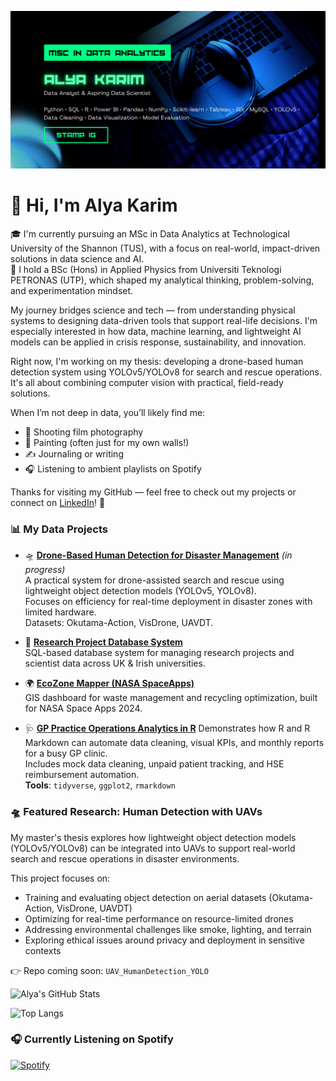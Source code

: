 ![Banner](https://raw.githubusercontent.com/alymkarim/alymkarim/3f333dc42eab085731cce8cacfddf95120abd08a/github%20banner.png)

# 👋 Hi, I'm Alya Karim

🎓 I'm currently pursuing an MSc in Data Analytics at Technological University of the Shannon (TUS), with a focus on real-world, impact-driven solutions in data science and AI.  
🔬 I hold a BSc (Hons) in Applied Physics from Universiti Teknologi PETRONAS (UTP), which shaped my analytical thinking, problem-solving, and experimentation mindset.

My journey bridges science and tech — from understanding physical systems to designing data-driven tools that support real-life decisions. I'm especially interested in how data, machine learning, and lightweight AI models can be applied in crisis response, sustainability, and innovation.

Right now, I'm working on my thesis: developing a drone-based human detection system using YOLOv5/YOLOv8 for search and rescue operations. It's all about combining computer vision with practical, field-ready solutions.

When I’m not deep in data, you’ll likely find me:
- 📸 Shooting film photography
- 🎨 Painting (often just for my own walls!)
- ✍️ Journaling or writing
- 🎧 Listening to ambient playlists on Spotify

Thanks for visiting my GitHub — feel free to check out my projects or connect on [LinkedIn](https://www.linkedin.com/in/alya-karim/)! 🌿

### 📊 My Data Projects

- 🛸 [**Drone-Based Human Detection for Disaster Management**](https://github.com/alymkarim/UAV_HumanDetection_YOLO) *(in progress)*  
  A practical system for drone-assisted search and rescue using lightweight object detection models (YOLOv5, YOLOv8).  
  Focuses on efficiency for real-time deployment in disaster zones with limited hardware.  
  Datasets: Okutama-Action, VisDrone, UAVDT.

- 🔬 [**Research Project Database System**](https://github.com/alymkarim/Research_Project_Data_System_SQL)  
  SQL-based database system for managing research projects and scientist data across UK & Irish universities.

- 🌍 [**EcoZone Mapper (NASA SpaceApps)**](https://github.com/alymkarim/EcoZone_Mapper_SpaceApps2024)  
  GIS dashboard for waste management and recycling optimization, built for NASA Space Apps 2024.

- 🩺 [**GP Practice Operations Analytics in R**](https://github.com/alymkarim/GP-Practice-Analytics-R-Markdown-Project) 
Demonstrates how R and R Markdown can automate data cleaning, visual KPIs, and monthly reports for a busy GP clinic.  
Includes mock data cleaning, unpaid patient tracking, and HSE reimbursement automation.  
**Tools**: `tidyverse`, `ggplot2`, `rmarkdown`

### 🛸 Featured Research: Human Detection with UAVs

My master's thesis explores how lightweight object detection models (YOLOv5/YOLOv8) can be integrated into UAVs to support real-world search and rescue operations in disaster environments.

This project focuses on:
- Training and evaluating object detection on aerial datasets (Okutama-Action, VisDrone, UAVDT)
- Optimizing for real-time performance on resource-limited drones
- Addressing environmental challenges like smoke, lighting, and terrain
- Exploring ethical issues around privacy and deployment in sensitive contexts

👉 Repo coming soon: `UAV_HumanDetection_YOLO`

![Alya's GitHub Stats](https://github-readme-stats.vercel.app/api?username=alymkarim&show_icons=true&theme=radical)

![Top Langs](https://github-readme-stats.vercel.app/api/top-langs/?username=alymkarim&layout=compact&theme=radical)


### 🎧 Currently Listening on Spotify
[![Spotify](https://spotify-github-profile.kittinanx.com/api/view?uid=12102488428&cover_image=true&theme=novatorem&bar_color=1db954&bar_color_cover=true)](https://open.spotify.com/user/12102488428)



<!---
alymkarim/alymkarim is a ✨ special ✨ repository because its `README.md` (this file) appears on your GitHub profile.
You can click the Preview link to take a look at your changes.
--->

